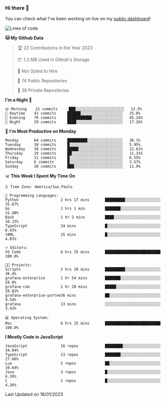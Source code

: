 ### Hi there 👋

<!--
**guicaulada/guicaulada** is a ✨ _special_ ✨ repository because its `README.md` (this file) appears on your GitHub profile.

Here are some ideas to get you started:

- 🔭 I’m currently working on ...
- 🌱 I’m currently learning ...
- 👯 I’m looking to collaborate on ...
- 🤔 I’m looking for help with ...
- 💬 Ask me about ...
- 📫 How to reach me: ...
- 😄 Pronouns: ...
- ⚡ Fun fact: ...
-->

You can check what I've been working on live on my [public dashboard](https://guicaulada.grafana.net/public-dashboards/e00f2ad838544b02826e8c075c05df45?orgId=1&refresh=30s)!

<!--START_SECTION:waka-->
![Lines of code](https://img.shields.io/badge/From%20Hello%20World%20I%27ve%20Written-45510%20lines%20of%20code-blue)

**🐱 My Github Data** 

> 🏆 22 Contributions in the Year 2023
 > 
> 📦 1.2 MB Used in Github's Storage 
 > 
> 🚫 Not Opted to Hire
 > 
> 📜 74 Public Repositories 
 > 
> 🔑 38 Private Repositories  
 > 
**I'm a Night 🦉** 

```text
🌞 Morning    21 commits     ███░░░░░░░░░░░░░░░░░░░░░░   12.5% 
🌆 Daytime    42 commits     ██████░░░░░░░░░░░░░░░░░░░   25.0% 
🌃 Evening    76 commits     ███████████░░░░░░░░░░░░░░   45.24% 
🌙 Night      29 commits     ████░░░░░░░░░░░░░░░░░░░░░   17.26%

```
📅 **I'm Most Productive on Monday** 

```text
Monday       64 commits     █████████░░░░░░░░░░░░░░░░   38.1% 
Tuesday      10 commits     █░░░░░░░░░░░░░░░░░░░░░░░░   5.95% 
Wednesday    38 commits     █████░░░░░░░░░░░░░░░░░░░░   22.62% 
Thursday     19 commits     ██░░░░░░░░░░░░░░░░░░░░░░░   11.31% 
Friday       11 commits     █░░░░░░░░░░░░░░░░░░░░░░░░   6.55% 
Saturday     6 commits      █░░░░░░░░░░░░░░░░░░░░░░░░   3.57% 
Sunday       20 commits     ███░░░░░░░░░░░░░░░░░░░░░░   11.9%

```


📊 **This Week I Spent My Time On** 

```text
⌚︎ Time Zone: America/Sao_Paulo

💬 Programming Languages: 
Python                   2 hrs 17 mins       █████████░░░░░░░░░░░░░░░░   35.67% 
Go                       2 hrs 1 min         ███████░░░░░░░░░░░░░░░░░░   31.48% 
Bash                     1 hr 2 mins         ████░░░░░░░░░░░░░░░░░░░░░   16.15% 
TypeScript               24 mins             █░░░░░░░░░░░░░░░░░░░░░░░░   6.43% 
YAML                     15 mins             █░░░░░░░░░░░░░░░░░░░░░░░░   4.03%

🔥 Editors: 
VS Code                  6 hrs 25 mins       █████████████████████████   100.0%

🐱‍💻 Projects: 
Scripts                  2 hrs 20 mins       █████████░░░░░░░░░░░░░░░░   36.4% 
grafana-enterprise       1 hr 54 mins        ███████░░░░░░░░░░░░░░░░░░   29.8% 
grafana-com              1 hr 20 mins        █████░░░░░░░░░░░░░░░░░░░░   20.82% 
grafana-enterprise-partne36 mins             ██░░░░░░░░░░░░░░░░░░░░░░░   9.54% 
grafana                  13 mins             ░░░░░░░░░░░░░░░░░░░░░░░░░   3.43%

💻 Operating System: 
Mac                      6 hrs 25 mins       █████████████████████████   100.0%

```

**I Mostly Code in JavaScript** 

```text
JavaScript               16 repos            ████████░░░░░░░░░░░░░░░░░   34.04% 
TypeScript               13 repos            ███████░░░░░░░░░░░░░░░░░░   27.66% 
Lua                      5 repos             ██░░░░░░░░░░░░░░░░░░░░░░░   10.64% 
Java                     3 repos             █░░░░░░░░░░░░░░░░░░░░░░░░   6.38% 
C                        2 repos             █░░░░░░░░░░░░░░░░░░░░░░░░   4.26%

```



 Last Updated on 18/01/2023
<!--END_SECTION:waka-->
